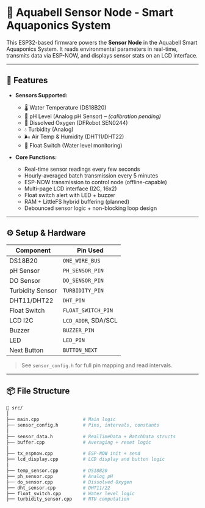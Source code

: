 # 🌿 Aquabell Sensor Node - Smart Aquaponics System

This ESP32-based firmware powers the **Sensor Node** in the Aquabell Smart Aquaponics System. It reads environmental parameters in real-time, transmits data via ESP-NOW, and displays sensor stats on an LCD interface.

---

## 📡 Features

- **Sensors Supported:**
  - 🌡️ Water Temperature (DS18B20)
  - 🧪 pH Level (Analog pH Sensor) – *(calibration pending)*
  - 💨 Dissolved Oxygen (DFRobot SEN0244)
  - 💧 Turbidity (Analog)
  - 🌬️ Air Temp & Humidity (DHT11/DHT22)
  - 🚨 Float Switch (Water level monitoring)

- **Core Functions:**
  - Real-time sensor readings every few seconds
  - Hourly-averaged batch transmission every 5 minutes
  - ESP-NOW transmission to control node (offline-capable)
  - Multi-page LCD interface (I2C, 16x2)
  - Float switch alert with LED + buzzer
  - RAM + LittleFS hybrid buffering (planned)
  - Debounced sensor logic + non-blocking loop design

---

## ⚙️ Setup & Hardware

| Component         | Pin Used           |
|------------------|--------------------|
| DS18B20          | `ONE_WIRE_BUS`     |
| pH Sensor        | `PH_SENSOR_PIN`    |
| DO Sensor        | `DO_SENSOR_PIN`    |
| Turbidity Sensor | `TURBIDITY_PIN`    |
| DHT11/DHT22      | `DHT_PIN`          |
| Float Switch     | `FLOAT_SWITCH_PIN` |
| LCD I2C          | `LCD_ADDR`, SDA/SCL |
| Buzzer           | `BUZZER_PIN`       |
| LED              | `LED_PIN`          |
| Next Button      | `BUTTON_NEXT`      |

> See `sensor_config.h` for full pin mapping and read intervals.

---

## 📦 File Structure

```bash
📁 src/
│
├── main.cpp                # Main logic
├── sensor_config.h         # Pins, intervals, constants
│
├── sensor_data.h           # RealTimeData + BatchData structs
├── buffer.cpp              # Averaging + reset logic
│
├── tx_espnow.cpp           # ESP-NOW init + send
├── lcd_display.cpp         # LCD display and button logic
│
├── temp_sensor.cpp         # DS18B20
├── ph_sensor.cpp           # Analog pH
├── do_sensor.cpp           # Dissolved Oxygen
├── dht_sensor.cpp          # DHT11/22
├── float_switch.cpp        # Water level logic
├── turbidity_sensor.cpp    # NTU computation
